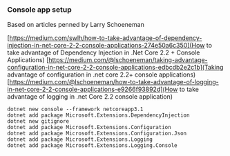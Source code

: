 ### Console app setup

Based on articles penned by Larry Schoeneman

[https://medium.com/swlh/how-to-take-advantage-of-dependency-injection-in-net-core-2-2-console-applications-274e50a6c350](How to take advantage of Dependency Injection in .Net Core 2.2 + Console Applications)
[https://medium.com/@lschoeneman/taking-advantage-configuration-in-net-core-2-2-console-applications-edbcdb2e2c1b](Taking advantage of configuration in .net core 2.2+ console applications)
[https://medium.com/@lschoeneman/how-to-take-advantage-of-logging-in-net-core-2-2-console-applications-e9266f93892d](How to take advantage of logging in .net Core 2.2 console application)

```
dotnet new console --framework netcoreapp3.1
dotnet add package Microsoft.Extensions.DependencyInjection
dotnet new gitignore
dotnet add package Microsoft.Extensions.Configuration
dotnet add package Microsoft.Extensions.Configuration.Json
dotnet add package Microsoft.Extensions.Logging
dotnet add package Microsoft.Extensions.Logging.Console
```